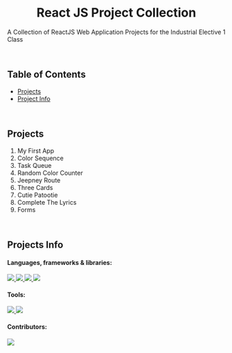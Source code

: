 <!-- Project Title -->

<h1 align="center">React JS Project Collection</h1>

<!-- Project Descripton -->

<p align="justify">
	A Collection of ReactJS Web Application Projects for the Industrial Elective 1 Class
</p>

<br>

<!-- Project Table of Contents -->

## Table of Contents
- [Projects](#projects)
- [Project Info](#projects-info)

<br>

<!-- Projects -->

## Projects

1. My First App
2. Color Sequence
3. Task Queue
4. Random Color Counter
5. Jeepney Route
6. Three Cards
7. Cutie Patootie
8. Complete The Lyrics
9. Forms

<br>

<!-- Project Info -->

## Projects Info

#### Languages, frameworks & libraries:

<a href="#languages-frameworks--libraries">
    <img src="https://img.shields.io/badge/CSS3-1572B6?style=for-the-badge&logo=css3&logoColor=white" />
</a>
<a href="#languages-frameworks--libraries">
    <img src="https://img.shields.io/badge/HTML5-E34F26?style=for-the-badge&logo=html5&logoColor=white" />
</a>
<a href="#languages-frameworks--libraries">
    <img src="https://img.shields.io/badge/JavaScript-323330?style=for-the-badge&logo=javascript&logoColor=F7DF1E" />
</a>
<a href="#languages-frameworks--libraries">
	<img src="https://img.shields.io/badge/React-20232A?style=for-the-badge&logo=react&logoColor=61DAFB" />
</a>

#### Tools:

<a href="#tools">
    <img src="https://img.shields.io/badge/IntelliJ_IDEA-000000.svg?style=for-the-badge&logo=intellij-idea&logoColor=white" />
</a>
<a href="#tools">
    <img src="https://img.shields.io/badge/Visual%20Studio%20Code-0078d7.svg?style=for-the-badge&logo=visual-studio-code&logoColor=white" />
</a>

#### Contributors:

<a href="#contributors">
    <img src="https://contrib.rocks/image?repo=kingkuys2123/ReactProjectCollection" />
</a>

<br>
